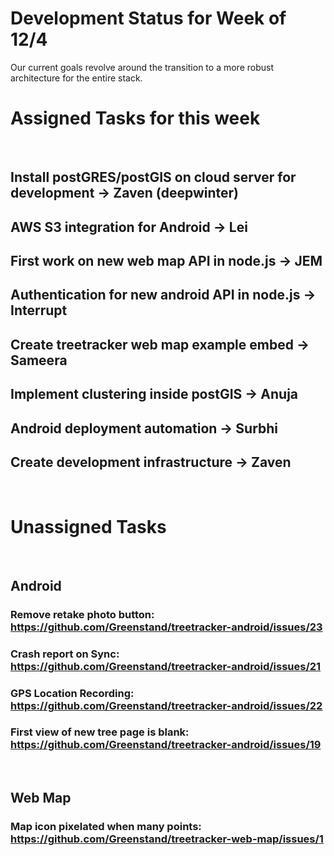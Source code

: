 # Development Status for Week of 12/4
Our current goals revolve around the transition to a more robust architecture for the entire stack.
&nbsp; 
&nbsp; 

 
# Assigned Tasks for this week
&nbsp; 

## Install postGRES/postGIS on cloud server for development -> Zaven (deepwinter) 
## AWS S3 integration for Android -> Lei
## First work on new web map API in node.js -> JEM
## Authentication for new android API in node.js -> Interrupt
## Create treetracker web map example embed -> Sameera
## Implement clustering inside postGIS -> Anuja
## Android deployment automation -> Surbhi
## Create development infrastructure -> Zaven

&nbsp; 

# Unassigned Tasks
&nbsp; 

## Android
### Remove retake photo button: https://github.com/Greenstand/treetracker-android/issues/23
### Crash report on Sync: https://github.com/Greenstand/treetracker-android/issues/21
### GPS Location Recording: https://github.com/Greenstand/treetracker-android/issues/22
### First view of new tree page is blank: https://github.com/Greenstand/treetracker-android/issues/19
&nbsp; 

## Web Map
### Map icon pixelated when many points: https://github.com/Greenstand/treetracker-web-map/issues/1
